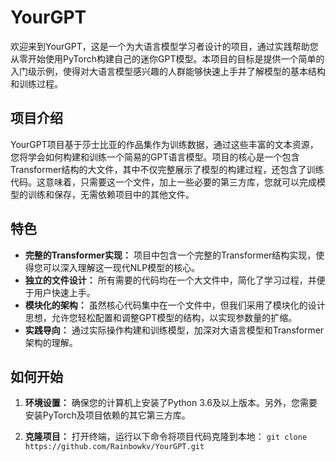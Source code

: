 # YourGPT

欢迎来到YourGPT，这是一个为大语言模型学习者设计的项目，通过实践帮助您从零开始使用PyTorch构建自己的迷你GPT模型。本项目的目标是提供一个简单的入门级示例，使得对大语言模型感兴趣的人群能够快速上手并了解模型的基本结构和训练过程。

## 项目介绍

YourGPT项目基于莎士比亚的作品集作为训练数据，通过这些丰富的文本资源，您将学会如何构建和训练一个简易的GPT语言模型。项目的核心是一个包含Transformer结构的大文件，其中不仅完整展示了模型的构建过程，还包含了训练代码。这意味着，只需要这一个文件，加上一些必要的第三方库，您就可以完成模型的训练和保存，无需依赖项目中的其他文件。

## 特色

- **完整的Transformer实现：** 项目中包含一个完整的Transformer结构实现，使得您可以深入理解这一现代NLP模型的核心。
- **独立的文件设计：** 所有需要的代码均在一个大文件中，简化了学习过程，并便于用户快速上手。
- **模块化的架构：** 虽然核心代码集中在一个文件中，但我们采用了模块化的设计思想，允许您轻松配置和调整GPT模型的结构，以实现参数量的扩缩。
- **实践导向：** 通过实际操作构建和训练模型，加深对大语言模型和Transformer架构的理解。

## 如何开始

1. **环境设置：**
   确保您的计算机上安装了Python 3.6及以上版本。另外，您需要安装PyTorch及项目依赖的其它第三方库。

2. **克隆项目：**
   打开终端，运行以下命令将项目代码克隆到本地：
`git clone https://github.com/Rainbowkv/YourGPT.git`
